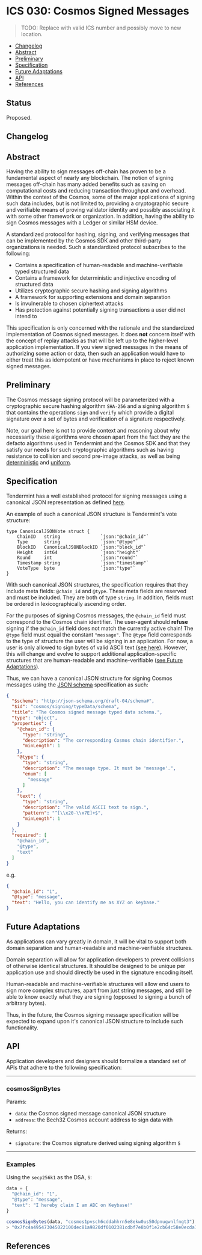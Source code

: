 # ICS 030: Cosmos Signed Messages

>TODO: Replace with valid ICS number and possibly move to new location.

* [Changelog](#changelog)
* [Abstract](#abstract)
* [Preliminary](#preliminary)
* [Specification](#specification)
* [Future Adaptations](#future-adaptations)
* [API](#api)
* [References](#references)

## Status

Proposed.

## Changelog

## Abstract

Having the ability to sign messages off-chain has proven to be a fundamental aspect
of nearly any blockchain. The notion of signing messages off-chain has many 
added benefits such as saving on computational costs and reducing transaction
throughput and overhead. Within the context of the Cosmos, some of the major
applications of signing such data includes, but is not limited to, providing a
cryptographic secure and verifiable means of proving validator identity and
possibly associating it with some other framework or organization. In addition,
having the ability to sign Cosmos messages with a Ledger or similar HSM device.

A standardized protocol for hashing, signing, and verifying messages that can be
implemented by the Cosmos SDK and other third-party organizations is needed. Such a
standardized protocol subscribes to the following:

* Contains a specification of human-readable and machine-verifiable typed structured data
* Contains a framework for deterministic and injective encoding of structured data
* Utilizes cryptographic secure hashing and signing algorithms
* A framework for supporting extensions and domain separation
* Is invulnerable to chosen ciphertext attacks
* Has protection against potentially signing transactions a user did not intend to

This specification is only concerned with the rationale and the standardized
implementation of Cosmos signed messages. It does **not** concern itself with the
concept of replay attacks as that will be left up to the higher-level application
implementation. If you view signed messages in the means of authorizing some
action or data, then such an application would have to either treat this as 
idempotent or have mechanisms in place to reject known signed messages.

## Preliminary

The Cosmos message signing protocol will be parameterized with a cryptographic
secure hashing algorithm `SHA-256` and a signing algorithm `S` that contains 
the operations `sign` and `verify` which provide a digital signature over a set
of bytes and verification of a signature respectively.

Note, our goal here is not to provide context and reasoning about why necessarily
these algorithms were chosen apart from the fact they are the defacto algorithms
used in Tendermint and the Cosmos SDK and that they satisfy our needs for such
cryptographic algorithms such as having resistance to collision and second
pre-image attacks, as well as being [deterministic](https://en.wikipedia.org/wiki/Hash_function#Determinism) and [uniform](https://en.wikipedia.org/wiki/Hash_function#Uniformity).

## Specification

Tendermint has a well established protocol for signing messages using a canonical
JSON representation as defined [here](https://github.com/ColorPlatform/prism/blob/master/types/canonical.go).

An example of such a canonical JSON structure is Tendermint's vote structure:

```golang
type CanonicalJSONVote struct {
    ChainID   string               `json:"@chain_id"`
    Type      string               `json:"@type"`
    BlockID   CanonicalJSONBlockID `json:"block_id"`
    Height    int64                `json:"height"`
    Round     int                  `json:"round"`
    Timestamp string               `json:"timestamp"`
    VoteType  byte                 `json:"type"`
}
```

With such canonical JSON structures, the specification requires that they include
meta fields: `@chain_id` and `@type`. These meta fields are reserved and must be
included. They are both of type `string`. In addition, fields must be ordered
in lexicographically ascending order.

For the purposes of signing Cosmos messages, the `@chain_id` field must correspond
to the Cosmos chain identifier. The user-agent should **refuse** signing if the
`@chain_id` field does not match the currently active chain! The `@type` field
must equal the constant `"message"`. The `@type` field corresponds to the type of 
structure the user will be signing in an application. For now, a user is only
allowed to sign bytes of valid ASCII text ([see here](https://github.com/ColorPlatform/prism/blob/master/libs/common/string.go#L61-L74)).
However, this will change and evolve to support additional application-specific
structures that are human-readable and machine-verifiable ([see Future Adaptations](#futureadaptations)).

Thus, we can have a canonical JSON structure for signing Cosmos messages using
the [JSON schema](http://json-schema.org/) specification as such:

```json
{
  "$schema": "http://json-schema.org/draft-04/schema#",
  "$id": "cosmos/signing/typeData/schema",
  "title": "The Cosmos signed message typed data schema.",
  "type": "object",
  "properties": {
    "@chain_id": {
      "type": "string",
      "description": "The corresponding Cosmos chain identifier.",
      "minLength": 1
    },
    "@type": {
      "type": "string",
      "description": "The message type. It must be 'message'.",
      "enum": [
        "message"
      ]
    },
    "text": {
      "type": "string",
      "description": "The valid ASCII text to sign.",
      "pattern": "^[\\x20-\\x7E]+$",
      "minLength": 1
    }
  },
  "required": [
    "@chain_id",
    "@type",
    "text"
  ]
}
```

e.g.

```json
{
  "@chain_id": "1",
  "@type": "message",
  "text": "Hello, you can identify me as XYZ on keybase."
}
```

## Future Adaptations

As applications can vary greatly in domain, it will be vital to support both
domain separation and human-readable and machine-verifiable structures.

Domain separation will allow for application developers to prevent collisions of
otherwise identical structures. It should be designed to be unique per application
use and should directly be used in the signature encoding itself.

Human-readable and machine-verifiable structures will allow end users to sign
more complex structures, apart from just string messages, and still be able to
know exactly what they are signing (opposed to signing a bunch of arbitrary bytes).

Thus, in the future, the Cosmos signing message specification will be expected
to expand upon it's canonical JSON structure to include such functionality.


## API

Application developers and designers should formalize a standard set of APIs that
adhere to the following specification:

-----

### **cosmosSignBytes**

Params:

* `data`: the Cosmos signed message canonical JSON structure
* `address`: the Bech32 Cosmos account address to sign data with

Returns:

* `signature`: the Cosmos signature derived using signing algorithm `S`

-----

### Examples

Using the `secp256k1` as the DSA, `S`:

```javascript
data = {
  "@chain_id": "1",
  "@type": "message",
  "text": "I hereby claim I am ABC on Keybase!"
}

cosmosSignBytes(data, "cosmos1pvsch6cddahhrn5e8ekw0us50dpnugwnlfngt3")
> "0x7fc4a495473045022100dec81a9820df0102381cdbf7e8b0f1e2cb64c58e0ecda1324543742e0388e41a02200df37905a6505c1b56a404e23b7473d2c0bc5bcda96771d2dda59df6ed2b98f8"
```

## References
